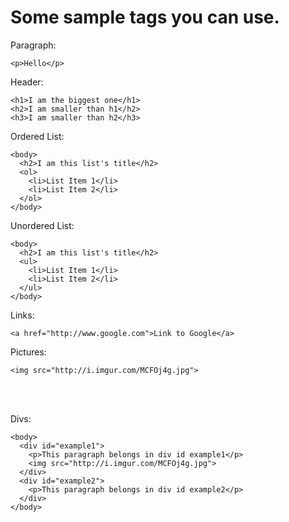 <h1>Some sample tags you can use.</h1>

Paragraph:

```
<p>Hello</p>
``` 

Header:

```
<h1>I am the biggest one</h1>
<h2>I am smaller than h1</h2>
<h3>I am smaller than h2</h3>

``` 

Ordered List:

```
<body>
  <h2>I am this list's title</h2>
  <ol>
    <li>List Item 1</li>
    <li>List Item 2</li>
  </ol>
</body>
```
Unordered List:

```
<body>
  <h2>I am this list's title</h2>
  <ul>
    <li>List Item 1</li>
    <li>List Item 2</li>
  </ul>
</body>
```

Links:

```
<a href="http://www.google.com">Link to Google</a>
```

Pictures:

```
<img src="http://i.imgur.com/MCFOj4g.jpg">
```

<br><br>

Divs:

```
<body>
  <div id="example1">
    <p>This paragraph belongs in div id example1</p>
    <img src="http://i.imgur.com/MCFOj4g.jpg">
  </div>
  <div id="example2">
    <p>This paragraph belongs in div id example2</p>
  </div>
</body>
```
